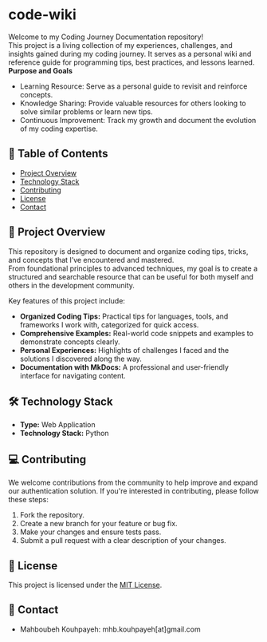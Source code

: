 # code-wiki
Welcome to my Coding Journey Documentation repository!  
This project is a living collection of my experiences, challenges, and insights gained during my coding journey. It serves as a personal wiki and reference guide for programming tips, best practices, and lessons learned.  
**Purpose and Goals**
* Learning Resource: Serve as a personal guide to revisit and reinforce concepts.
* Knowledge Sharing: Provide valuable resources for others looking to solve similar problems or learn new tips.
* Continuous Improvement: Track my growth and document the evolution of my coding expertise.

## 📑 Table of Contents
- [Project Overview](#project-overview)
- [Technology Stack](#technology-stack)
- [Contributing](#contributing)
- [License](#license)
- [Contact](#contact-department)

## 🚀 <a name="project-overview"></a>**Project Overview**  
This repository is designed to document and organize coding tips, tricks, and concepts that I’ve encountered and mastered.  
From foundational principles to advanced techniques, my goal is to create a structured and searchable resource that can be useful for both myself and others in the development community.

Key features of this project include:

* **Organized Coding Tips:** Practical tips for languages, tools, and frameworks I work with, categorized for quick access.
* **Comprehensive Examples:** Real-world code snippets and examples to demonstrate concepts clearly.
* **Personal Experiences:** Highlights of challenges I faced and the solutions I discovered along the way.
* **Documentation with MkDocs:** A professional and user-friendly interface for navigating content.


## 🛠️ <a name="technology-stack"></a>**Technology Stack**   
- **Type:** Web Application  
- **Technology Stack:** Python

## 💻 <a name="contributing"></a>**Contributing**
We welcome contributions from the community to help improve and expand our authentication solution. If you're interested in contributing, please follow these steps:
1. Fork the repository.
2. Create a new branch for your feature or bug fix.
3. Make your changes and ensure tests pass.
4. Submit a pull request with a clear description of your changes.


## 📝 <a name="license"></a>**License**  
This project is licensed under the [MIT License](LICENSE).  


## 📧 <a name="contact-department">**Contact**
- Mahboubeh Kouhpayeh: mhb.kouhpayeh[at]gmail.com
